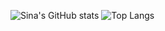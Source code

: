 ![Sina's GitHub stats](https://github-readme-stats.vercel.app/api?username=sina-negarandeh&count_private=true&show_icons=true&title_color=6BA4F8&icon_color=79ff97&text_color=CAD1D8&bg_color=0E1116)
![Top Langs](https://github-readme-stats.vercel.app/api/top-langs/?username=sina-negarandeh&layout=compact&langs_count=10&title_color=6BA4F8&text_color=CAD1D8&bg_color=0E1116)

<!--
### Hi there 👋

**sina-negarandeh/sina-negarandeh** is a ✨ _special_ ✨ repository because its `README.md` (this file) appears on your GitHub profile.

Here are some ideas to get you started:

- 🔭 I’m currently working on ...
- 🌱 I’m currently learning ...
- 👯 I’m looking to collaborate on ...
- 🤔 I’m looking for help with ...
- 💬 Ask me about ...
- 📫 How to reach me: ...
- 😄 Pronouns: ...
- ⚡ Fun fact: ...
-->
